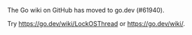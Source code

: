 The Go wiki on GitHub has moved to go.dev (#61940).

Try <https://go.dev/wiki/LockOSThread> or <https://go.dev/wiki/>.

